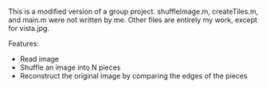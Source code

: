 This is a modified version of a group project. shuffleImage.m, createTiles.m, and main.m were not written by me. Other files are entirely my work, except for vista.jpg.

Features:
- Read image
- Shuffle an image into N pieces
- Reconstruct the original image by comparing the edges of the pieces
